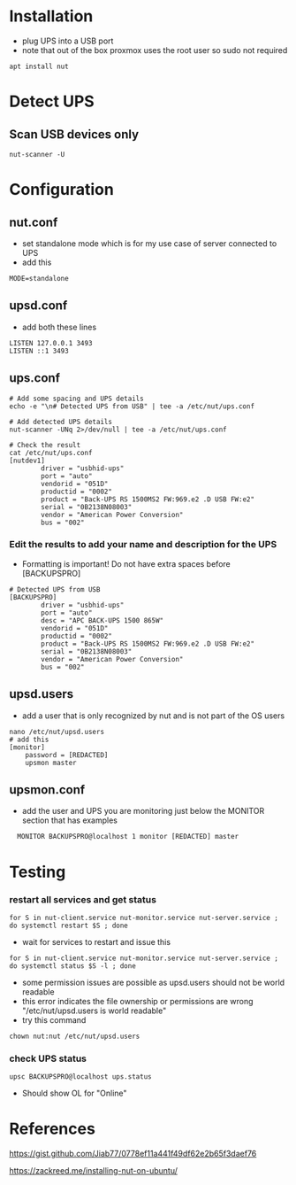 # Installation
- plug UPS into a USB port
- note that out of the box proxmox uses the root user so sudo not required
```
apt install nut
```

# Detect UPS

## Scan USB devices only
```
nut-scanner -U
```

# Configuration

## nut.conf
- set standalone mode which is for my use case of server connected to UPS
- add this
```
MODE=standalone
```
## upsd.conf
- add both these lines
```
LISTEN 127.0.0.1 3493
LISTEN ::1 3493
```
## ups.conf
```
# Add some spacing and UPS details
echo -e "\n# Detected UPS from USB" | tee -a /etc/nut/ups.conf

# Add detected UPS details
nut-scanner -UNq 2>/dev/null | tee -a /etc/nut/ups.conf

# Check the result
cat /etc/nut/ups.conf
[nutdev1]
        driver = "usbhid-ups"
        port = "auto"
        vendorid = "051D"
        productid = "0002"
        product = "Back-UPS RS 1500MS2 FW:969.e2 .D USB FW:e2"
        serial = "0B2138N08003"
        vendor = "American Power Conversion"
        bus = "002"
```

### Edit the results to add your name and description for the UPS
- Formatting is important!  Do not have extra spaces before [BACKUPSPRO]
```
# Detected UPS from USB
[BACKUPSPRO]
        driver = "usbhid-ups"
        port = "auto"
        desc = "APC BACK-UPS 1500 865W"
        vendorid = "051D"
        productid = "0002"
        product = "Back-UPS RS 1500MS2 FW:969.e2 .D USB FW:e2"
        serial = "0B2138N08003"
        vendor = "American Power Conversion"
        bus = "002"
```

## upsd.users
- add a user that is only recognized by nut and is not part of the OS users

```
nano /etc/nut/upsd.users
# add this
[monitor]
	password = [REDACTED]
	upsmon master
```

## upsmon.conf
- add the user and UPS you are monitoring just below the MONITOR section that has examples
```
  MONITOR BACKUPSPRO@localhost 1 monitor [REDACTED] master
```
# Testing
### restart all services and get status
```
for S in nut-client.service nut-monitor.service nut-server.service ; do systemctl restart $S ; done
```
- wait for services to restart and issue this
```
for S in nut-client.service nut-monitor.service nut-server.service ; do systemctl status $S -l ; done
```

- some permission issues are possible as upsd.users should not be world readable
- this error indicates the file ownership or permissions are wrong "/etc/nut/upsd.users is world readable"
- try this command

```
chown nut:nut /etc/nut/upsd.users
```
### check UPS status
```
upsc BACKUPSPRO@localhost ups.status
```
- Should show OL for "Online"

# References

https://gist.github.com/Jiab77/0778ef11a441f49df62e2b65f3daef76

https://zackreed.me/installing-nut-on-ubuntu/
